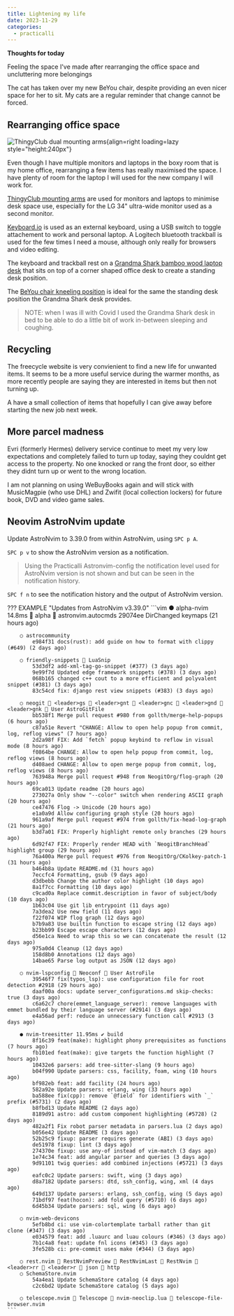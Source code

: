 ```yaml
---
title: Lightening my life
date: 2023-11-29
categories:
  - practicalli
---
```


**Thoughts for today**
         
Feeling the space I've made after rearranging the office space and uncluttering more belongings

The cat has taken over my new BeYou chair, despite providing an even nicer space for her to sit.  My cats are a regular reminder that change cannot be forced.

<!-- more -->

## Rearranging office space

![ThingyClub dual mounting arms](https://www.thingyclub.com/cdn/shop/products/2_copy.jpg?v=1496227295){align=right loading=lazy style="height:240px"}

Even though I have multiple monitors and laptops in the boxy room that is my home office, rearranging a few items has really maximised the space. I have plenty of room for the laptop I will used for the new company I will work for.

[ThingyClub mounting arms](https://www.thingyclub.com/products/adjustable-laptop-monitor-dual-arm-desk-mount-bracket) are used for monitors and laptops to minimise desk space use, especially for the LG 34" ultra-wide monitor used as a second monitor.

[Keyboard.io](https://keyboard.io) is used as an external keyboard, using a USB switch to toggle attachement to work and personal laptop.  A Logitech bluetooth trackball is used for the few times I need a mouse, although only really for browsers and video editing.

The keyboard and trackball rest on a [Grandma Shark bamboo wood laptop desk](https://www.amazon.co.uk/gp/product/B087MCGY4M/) that sits on top of a corner shaped office desk to create a standing desk position.

The [BeYou chair kneeling position](https://practical.li/journal/2023/11/28/health-and-new-chair/#beyou-chair) is ideal for the same the standing desk position the Grandma Shark desk provides.

> NOTE: when I was ill with Covid I used the Grandma Shark desk in bed to be able to do a little bit of work in-between sleeping and coughing.


## Recycling

The freecycle website is very convienient to find a new life for unwanted items.  It seems to be a more useful service during the warmer months, as more recently people are saying they are interested in items but then not turning up.

A have a small collection of items that hopefully I can give away before starting the new job next week.


## More parcel madness

Evri (formerly Hermes) delivery service continue to meet my very low expectations and completely failed to turn up today, saying they couldnt get access to the property.  No one knocked or rang the front door, so either they didnt turn up or went to the wrong location.

I am not planning on using WeBuyBooks again and will stick with MusicMagpie (who use DHL) and Zwifit (local collection lockers) for future book, DVD and video game sales.

## Neovim AstroNvim update

Update AstroNvim to 3.39.0 from within AstroNvim, using `SPC p A`.

`SPC p v` to show the AstroNvim version as a notification.  

> Using the Practicalli Astronvim-config the notification level used for AstroNvim version is not shown and but can be seen in the notification history.

`SPC f n` to see the notification history and the output of AstroNvim version.

??? EXAMPLE "Updates from AstroNvim v3.39.0"
    ```vim
        ● alpha-nvim 14.8ms 󰢱 alpha  astronvim.autocmds
            29074ee DirChanged keymaps (21 hours ago)

        ○ astrocommunity 
            e984f31 docs(rust): add guide on how to format with clippy (#649) (2 days ago)

        ○ friendly-snippets  LuaSnip 
            53d3df2 add-xml-tag-go-snippet (#377) (3 days ago)
            9e99f7d Updated edge framework snippets (#378) (3 days ago)
            068b165 changed c++ cout to a more efficient and polyvalent snippet (#381) (3 days ago)
            83c54cd fix: django rest view snippets (#383) (3 days ago)

        ○ neogit  <leader>gs  <leader>gnt  <leader>gnc  <leader>gnd  <leader>gnk  User AstroGitFile 
            bb538f1 Merge pull request #980 from gollth/merge-help-popups (6 hours ago)
            c87a51e Revert "CHANGE: Allow to open help popup from commit, log, reflog views" (7 hours ago)
            2d2a98f FIX: Add `fetch` popup keybind to reflow in visual mode (8 hours ago)
            f0864be CHANGE: Allow to open help popup from commit, log, reflog views (8 hours ago)
            d408aed CHANGE: Allow to open merge popup from commit, log, reflog views (8 hours ago)
            763948a Merge pull request #948 from NeogitOrg/flog-graph (20 hours ago)
            69ca013 Update readme (20 hours ago)
            273027a Only show "--color" switch when rendering ASCII graph (20 hours ago)
            ce47476 Flog -> Unicode (20 hours ago)
            e1a0a9d Allow configuring graph style (20 hours ago)
            961a9af Merge pull request #974 from gollth/fix-head-log-graph (21 hours ago)
            b3d7a01 FIX: Properly highlight remote only branches (29 hours ago)
            6d92f47 FIX: Properly render HEAD with `NeogitBranchHead` highlight group (29 hours ago)
            76a400a Merge pull request #976 from NeogitOrg/CKolkey-patch-1 (31 hours ago)
            b464b8a Update README.md (31 hours ago)
            7eccfc4 Formatting, gsub (9 days ago)
            d3dbebb Change the author color highlight (10 days ago)
            8a1f7cc Formatting (10 days ago)
            c9cad0a Replace commit.description in favor of subject/body (10 days ago)
            1b63c04 Use git lib entrypoint (11 days ago)
            7a3dea2 Use new field (11 days ago)
            f22f074 WIP flog graph (12 days ago)
            b7b9a83 Use builtin function to escape string (12 days ago)
            b23bb99 Escape escape characters (12 days ago)
            d56e1ca Need to wrap this so we can concatenate the result (12 days ago)
            975a0d4 Cleanup (12 days ago)
            158d8b0 Annotations (12 days ago)
            14bae65 Parse log output as JSON (12 days ago)

        ○ nvim-lspconfig  Neoconf  User AstroFile 
            39546f7 fix(typos_lsp): use configuration file for root detection #2918 (29 hours ago)
            daaf00a docs: update server_configurations.md skip-checks: true (3 days ago)
            c6a62c7 chore(emmet_language_server): remove languages with emmet bundled by their language server (#2914) (3 days ago)
            e4a56ad perf: reduce an unnecessary function call #2913 (3 days ago)

        ● nvim-treesitter 11.95ms ✔ build
            8f16c39 feat(make): highlight phony prerequisites as functions (7 hours ago)
            fb101ed feat(make): give targets the function highlight (7 hours ago)
            10432e6 parsers: add tree-sitter-slang (9 hours ago)
            b04f990 Update parsers: css, facility, foam, wing (10 hours ago)
            bf982eb feat: add facility (24 hours ago)
            582a92e Update parsers: erlang, wing (33 hours ago)
            ba588ee fix(cpp): remove `@field` for identifiers with `_` prefix (#5731) (2 days ago)
            b8fbd13 Update README (2 days ago)
            8189d91 astro: add custom component highlighting (#5728) (2 days ago)
            482a2f1 Fix robot parser metadata in parsers.lua (2 days ago)
            b056e42 Update README (3 days ago)
            52b25c9 fixup: parser requires generate (ABI) (3 days ago)
            de51978 fixup: lint (3 days ago)
            274370e fixup: use any-of instead of vim-match (3 days ago)
            1e74c34 feat: add angular parser and queries (3 days ago)
            9d91101 twig queries: add combined injections (#5721) (3 days ago)
            eafc0c2 Update parsers: swift, wing (3 days ago)
            d8a7182 Update parsers: dtd, ssh_config, wing, xml (4 days ago)
            649d137 Update parsers: erlang, ssh_config, wing (5 days ago)
            71bdf97 feat(hocon): add fold query (#5710) (6 days ago)
            6d45b34 Update parsers: sql, wing (6 days ago)

        ○ nvim-web-devicons 
            5efb8bd ci: use vim-colortemplate tarball rather than git clone (#347) (3 days ago)
            e034579 feat: add .luaurc and luau colours (#346) (3 days ago)
            7b1c4a8 feat: update fnl icons (#345) (3 days ago)
            3fe528b ci: pre-commit uses make (#344) (3 days ago)

        ○ rest.nvim  RestNvimPreview  RestNvimLast  RestNvim  <leader>rr  <leader>r  json  http 
        ○ SchemaStore.nvim 
            54a4ea1 Update SchemaStore catalog (4 days ago)
            c2c6bd2 Update SchemaStore catalog (5 days ago)

        ○ telescope.nvim  Telescope  nvim-neoclip.lua  telescope-file-browser.nvim 
    ```
